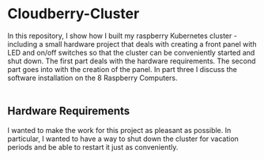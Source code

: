 # Cloudberry-Cluster
In this repository, I show how I built my raspberry Kubernetes cluster - including a small hardware project that deals with creating a front panel with LED and on/off switches so that the cluster can be conveniently started and shut down. The first part deals with the hardware requirements. The second part goes into with the creation of the panel. In part three I discuss the software installation on the 8 Raspberry Computers.<br/><br/>

## Hardware Requirements
I wanted to make the work for this project as pleasant as possible. In particular, I wanted to have a way to shut down the cluster for vacation periods and be able to restart it just as conveniently.
